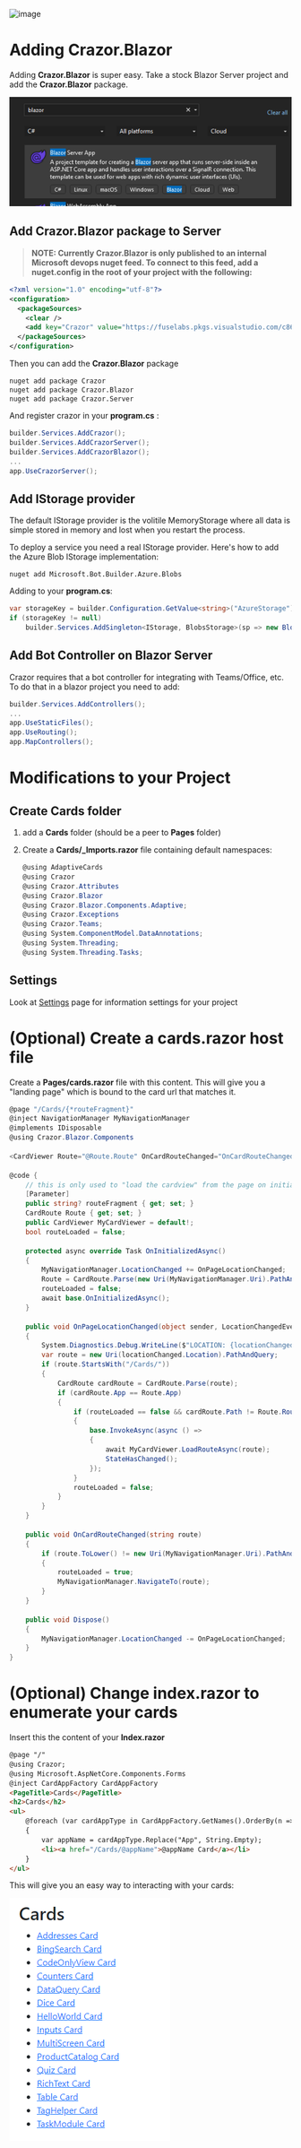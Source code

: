 

![image](https://user-images.githubusercontent.com/17789481/197238565-e3f895d0-6def-4d41-aba2-721d5432b1ef.png)

# Adding Crazor.Blazor 

Adding **Crazor.Blazor** is super easy.  Take a stock Blazor Server project and add the **Crazor.Blazor** package.

![image-20230106113527616](assets/image-20230106113527616.png)

## Add Crazor.Blazor package to Server

>  **NOTE: Currently Crazor.Blazor is only published to an internal Microsoft devops nuget feed.  To connect to this feed, add a nuget.config in the root of your project with the following:**

```xml
<?xml version="1.0" encoding="utf-8"?>
<configuration>
  <packageSources>
    <clear />
    <add key="Crazor" value="https://fuselabs.pkgs.visualstudio.com/c861868a-1061-43d1-8232-ed9ab373867c/_packaging/Crazor/nuget/v3/index.json" />
  </packageSources>
</configuration>
```

Then you can add the **Crazor.Blazor** package

```shell
nuget add package Crazor
nuget add package Crazor.Blazor
nuget add package Crazor.Server
```

And register crazor in your **program.cs** :

```c#
builder.Services.AddCrazor();
builder.Services.AddCrazorServer();
builder.Services.AddCrazorBlazor();
...
app.UseCrazorServer();
```



## Add IStorage provider

The default IStorage provider is the volitile MemoryStorage where all data is simple stored in memory and lost when you restart the process. 

To deploy a service you need a real IStorage provider. Here's how to add the Azure Blob IStorage implementation:

```shell
nuget add Microsoft.Bot.Builder.Azure.Blobs
```

Adding to your **program.cs**:

```C#
var storageKey = builder.Configuration.GetValue<string>("AzureStorage");
if (storageKey != null)
	builder.Services.AddSingleton<IStorage, BlobsStorage>(sp => new BlobsStorage(storageKey, "mybot"));
```



## Add Bot Controller on Blazor Server

Crazor requires that a bot controller for integrating with Teams/Office, etc. To do that in a blazor project you need to add:

```C#
builder.Services.AddControllers();
...
app.UseStaticFiles();
app.UseRouting();
app.MapControllers();
```



# Modifications to your Project

## Create Cards folder

1. add a **Cards** folder (should be a peer to **Pages** folder)

2. Create a **Cards/_Imports.razor** file containing default namespaces:

   ```C#
   @using AdaptiveCards
   @using Crazor
   @using Crazor.Attributes
   @using Crazor.Blazor
   @using Crazor.Blazor.Components.Adaptive;
   @using Crazor.Exceptions
   @using Crazor.Teams;
   @using System.ComponentModel.DataAnnotations;
   @using System.Threading;
   @using System.Threading.Tasks;
   ```

## Settings

Look at [Settings](../Settings.md) page for information settings for your project 

# (Optional) Create a cards.razor host file

Create a **Pages/cards.razor** file with this content.  This will give you a "landing page" which is bound to the card url that matches it.

```c#
@page "/Cards/{*routeFragment}"
@inject NavigationManager MyNavigationManager
@implements IDisposable
@using Crazor.Blazor.Components

<CardViewer Route="@Route.Route" OnCardRouteChanged="OnCardRouteChanged" @ref="MyCardViewer" />

@code {
    // this is only used to "load the cardview" from the page on initial load.
    [Parameter]
    public string? routeFragment { get; set; }
    CardRoute Route { get; set; }
    public CardViewer MyCardViewer = default!;
    bool routeLoaded = false;

    protected async override Task OnInitializedAsync()
    {
        MyNavigationManager.LocationChanged += OnPageLocationChanged;
        Route = CardRoute.Parse(new Uri(MyNavigationManager.Uri).PathAndQuery);
        routeLoaded = false;
        await base.OnInitializedAsync();
    }

    public void OnPageLocationChanged(object sender, LocationChangedEventArgs locationChanged)
    {
        System.Diagnostics.Debug.WriteLine($"LOCATION: {locationChanged.Location}");
        var route = new Uri(locationChanged.Location).PathAndQuery;
        if (route.StartsWith("/Cards/"))
        {
            CardRoute cardRoute = CardRoute.Parse(route);
            if (cardRoute.App == Route.App)
            {
                if (routeLoaded == false && cardRoute.Path != Route.Route)
                {
                    base.InvokeAsync(async () =>
                    {
                        await MyCardViewer.LoadRouteAsync(route);
                        StateHasChanged();
                    });
                }
                routeLoaded = false;
            }
        }
    }

    public void OnCardRouteChanged(string route)
    {
        if (route.ToLower() != new Uri(MyNavigationManager.Uri).PathAndQuery.ToLower())
        {
            routeLoaded = true;
            MyNavigationManager.NavigateTo(route);
        }
    }

    public void Dispose()
    {
        MyNavigationManager.LocationChanged -= OnPageLocationChanged;
    }
}	
```



# (Optional) Change index.razor to enumerate your cards

Insert this the content of your **Index.razor**

```html
@page "/"
@using Crazor;
@using Microsoft.AspNetCore.Components.Forms
@inject CardAppFactory CardAppFactory
<PageTitle>Cards</PageTitle>
<h2>Cards</h2>
<ul>
    @foreach (var cardAppType in CardAppFactory.GetNames().OrderBy(n => n))
    {
        var appName = cardAppType.Replace("App", String.Empty);
        <li><a href="/Cards/@appName">@appName Card</a></li>
    }
</ul>

```

This will give you an easy way to interacting with your cards:

![image-20221104003206930](../assets/image-20221104003206930.png)
